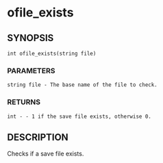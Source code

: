 # ofile_exists

## SYNOPSIS

    int ofile_exists(string file)

### PARAMETERS

    string file - The base name of the file to check.

### RETURNS

    int - - 1 if the save file exists, otherwise 0.

## DESCRIPTION

Checks if a save file exists.
